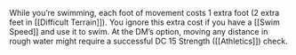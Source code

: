 While you’re swimming, each foot of movement costs 1 extra foot (2 extra feet in [[Difficult Terrain]]). You ignore this extra cost if you have a [[Swim Speed]] and use it to swim. At the DM’s option, moving any distance in rough water might require a successful DC 15 Strength ([[Athletics]]) check.